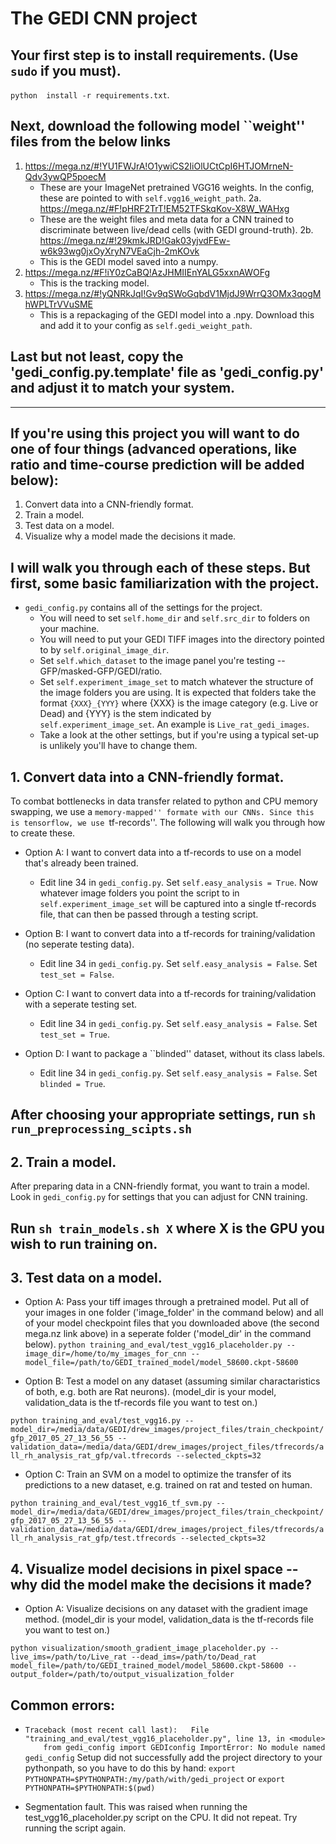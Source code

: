# The GEDI CNN project

## Your first step is to install requirements. (Use `sudo` if you must).
```python  install -r requirements.txt```.

## Next, download the following model ``weight'' files from the below links
1. https://mega.nz/#!YU1FWJrA!O1ywiCS2IiOlUCtCpI6HTJOMrneN-Qdv3ywQP5poecM
   * These are your ImageNet pretrained VGG16 weights. In the config, these are pointed to with `self.vgg16_weight_path`.
2a. https://mega.nz/#F!pHRF2TrT!EM52TFSkqKov-X8W_WAHxg
   * These are the weight files and meta data for a CNN trained to discriminate between live/dead cells (with GEDI ground-truth). 
2b. https://mega.nz/#!29kmkJRD!Gak03yjvdFEw-w6k93wg0jxOyXryN7VEaCjh-2mKOvk
   * This is the GEDI model saved into a numpy.
3. https://mega.nz/#F!iY0zCaBQ!AzJHMIIEnYALG5xxnAWOFg
   * This is the tracking model.
4. https://mega.nz/#!yQNRkJqI!Gv9qSWoGqbdV1MjdJ9WrrQ3OMx3qogMhWPLTrVVuSME
   * This is a repackaging of the GEDI model into a .npy. Download this and add it to your config as `self.gedi_weight_path`.

## Last but not least, copy the 'gedi_config.py.template' file as 'gedi_config.py' and adjust it to match your system.

---

## If you're using this project you will want to do one of four things (advanced operations, like ratio and time-course prediction will be added below):
1. Convert data into a CNN-friendly format.
2. Train a model.
3. Test data on a model.
4. Visualize why a model made the decisions it made.
## I will walk you through each of these steps. But first, some basic familiarization with the project.

* `gedi_config.py` contains all of the settings for the project.
  * You will need to set `self.home_dir` and `self.src_dir` to folders on your machine.
  * You will need to put your GEDI TIFF images into the directory pointed to by `self.original_image_dir`.
  * Set `self.which_dataset` to the image panel you're testing -- GFP/masked-GFP/GEDI/ratio.
  * Set `self.experiment_image_set` to match whatever the structure of the image folders you are using. It is expected that folders take the format `{XXX}_{YYY}` where {XXX} is the image category (e.g. Live or Dead) and {YYY} is the stem indicated by `self.experiment_image_set`. An example is `Live_rat_gedi_images`.
  * Take a look at the other settings, but if you're using a typical set-up is unlikely you'll have to change them.



## 1. Convert data into a CNN-friendly format.
To combat bottlenecks in data transfer related to python and CPU memory swapping, we use a ``memory-mapped'' formate with our CNNs. Since this is tensorflow, we use ``tf-records''. The following will walk you through how to create these.

* Option A: I want to convert data into a tf-records to use on a model that's already been trained.
  * Edit line 34 in `gedi_config.py`. Set `self.easy_analysis = True`. Now whatever image folders you point the script to in `self.experiment_image_set` will be captured into a single tf-records file, that can then be passed through a testing script.

* Option B: I want to convert data into a tf-records for training/validation (no seperate testing data).
  * Edit line 34 in `gedi_config.py`. Set `self.easy_analysis = False`. Set `test_set = False`. 

* Option C: I want to convert data into a tf-records for training/validation with a seperate testing set.
  * Edit line 34 in `gedi_config.py`. Set `self.easy_analysis = False`. Set `test_set = True`.

* Option D: I want to package a ``blinded'' dataset, without its class labels.
  * Edit line 34 in `gedi_config.py`. Set `self.easy_analysis = False`. Set `blinded = True`.

## After choosing your appropriate settings, run `sh run_preprocessing_scipts.sh`

## 2. Train a model.
After preparing data in a CNN-friendly format, you want to train a model. Look in `gedi_config.py` for settings that you can adjust for CNN training. 

## Run `sh train_models.sh X` where X is the GPU you wish to run training on. 

## 3. Test data on a model.
* Option A: Pass your tiff images through a pretrained model. Put all of your images in one folder ('image_folder' in the command below) and all of your model checkpoint files that you downloaded above (the second mega.nz link above) in a seperate folder ('model_dir' in the command below).
```python training_and_eval/test_vgg16_placeholder.py --image_dir=/home/to/my_images_for_cnn --model_file=/path/to/GEDI_trained_model/model_58600.ckpt-58600```

* Option B: Test a model on any dataset (assuming similar charactaristics of both, e.g. both are Rat neurons). (model_dir is your model, validation_data is the tf-records file you want to test on.)

```python training_and_eval/test_vgg16.py --model_dir=/media/data/GEDI/drew_images/project_files/train_checkpoint/gfp_2017_05_27_13_56_55 --validation_data=/media/data/GEDI/drew_images/project_files/tfrecords/all_rh_analysis_rat_gfp/val.tfrecords --selected_ckpts=32```

* Option C: Train an SVM on a model to optimize the transfer of its predictions to a new dataset, e.g. trained on rat and tested on human.

```python training_and_eval/test_vgg16_tf_svm.py --model_dir=/media/data/GEDI/drew_images/project_files/train_checkpoint/gfp_2017_05_27_13_56_55 --validation_data=/media/data/GEDI/drew_images/project_files/tfrecords/all_rh_analysis_rat_gfp/test.tfrecords --selected_ckpts=32```

## 4. Visualize model decisions in pixel space -- why did the model make the decisions it made?
* Option A: Visualize decisions on any dataset with the gradient image method. (model_dir is your model, validation_data is the tf-records file you want to test on.)

```python visualization/smooth_gradient_image_placeholder.py --live_ims=/path/to/Live_rat --dead_ims=/path/to/Dead_rat model_file=/path/to/GEDI_trained_model/model_58600.ckpt-58600 --output_folder=/path/to/output_visualization_folder```
 

## Common errors:
* `Traceback (most recent call last):
  File "training_and_eval/test_vgg16_placeholder.py", line 13, in <module>
    from gedi_config import GEDIconfig
ImportError: No module named gedi_config`
Setup did not successfully add the project directory to your pythonpath, so you have to do this by hand: `export PYTHONPATH=$PYTHONPATH:/my/path/with/gedi_project` or `export PYTHONPATH=$PYTHONPATH:$(pwd)`

* Segmentation fault. This was raised when running the test_vgg16_placeholder.py script on the CPU. It did not repeat. Try running the script again.
